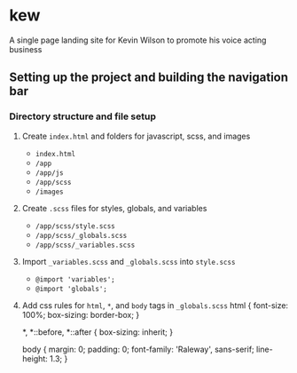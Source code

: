 # kew
A single page landing site for Kevin Wilson to promote his voice acting business

## Setting up the project and building the navigation bar
### Directory structure and file setup
1. Create `index.html` and folders for javascript, scss, and images
   - `index.html`
   - `/app`
   - `/app/js`
   - `/app/scss`
   - `/images`
2. Create `.scss` files for styles, globals, and variables
   - `/app/scss/style.scss`
   - `/app/scss/_globals.scss`
   - `/app/scss/_variables.scss`
3. Import `_variables.scss` and `_globals.scss` into `style.scss`
   - `@import 'variables';`
   - `@import 'globals';`
4. Add css rules for `html`, `*`, and `body` tags in `_globals.scss`
    html {
        font-size: 100%;
        box-sizing: border-box;
    }

    *, *::before, *::after {
        box-sizing: inherit;
    }

    body {
        margin: 0;
        padding: 0;
        font-family: 'Raleway', sans-serif;
        line-height: 1.3;
    }